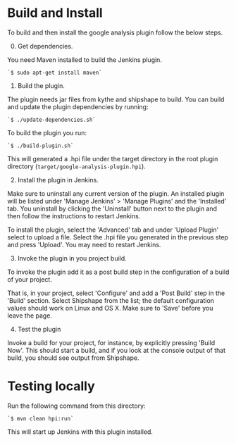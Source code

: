 
# Build and Install

To build and then install the google analysis plugin follow the below steps.

0. Get dependencies.

 You need Maven installed to build the Jenkins plugin.

    `$ sudo apt-get install maven`

1. Build the plugin.

 The plugin needs jar files from kythe and shipshape to build.
 You can build and update the plugin dependencies by running:

    `$ ./update-dependencies.sh`

 To build the plugin you run:

    `$ ./build-plugin.sh`

 This will generated a .hpi file under the target directory in the root
 plugin directory (`target/google-analysis-plugin.hpi`).

2. Install the plugin in Jenkins.

 Make sure to uninstall any current version of the plugin. An installed plugin
 will be listed under 'Manage Jenkins' > 'Manage Plugins' and the 'Installed'
 tab. You uninstall by clicking the 'Uninstall' button next to the plugin and
 then follow the instructions to restart Jenkins.

 To install the plugin, select the 'Advanced' tab and under 'Upload Plugin'
 select to upload a file. Select the .hpi file you generated in the previous
 step and press 'Upload'. You may need to restart Jenkins.


3. Invoke the plugin in you project build.

 To invoke the plugin add it as a post build step in the configuration of a
 build of your project.

 That is, in your project, select 'Configure' and add a 'Post Build' step in
 the 'Build' section. Select Shipshape from the list; the default configuration
 values should work on Linux and OS X. Make sure to 'Save' before you leave the
 page.


4. Test the plugin

 Invoke a build for your project, for instance, by explicitly pressing
 'Build Now'. This should start a build, and if you look at the console output
 of that build, you should see output from Shipshape.


# Testing locally

Run the following command from this directory:

    `$ mvn clean hpi:run`

This will start up Jenkins with this plugin installed.


